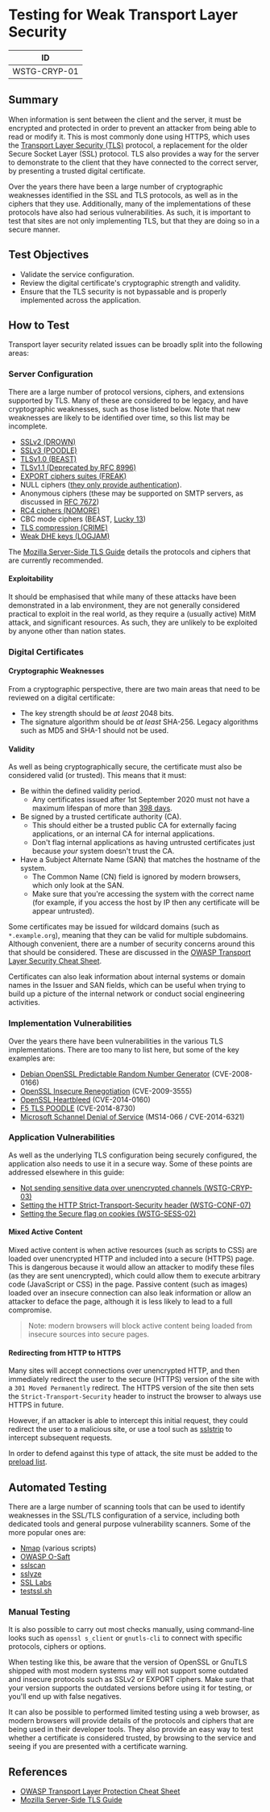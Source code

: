 # Testing for Weak Transport Layer Security

|ID          |
|------------|
|WSTG-CRYP-01|

## Summary

When information is sent between the client and the server, it must be encrypted and protected in order to prevent an attacker from being able to read or modify it. This is most commonly done using HTTPS, which uses the [Transport Layer Security (TLS)](https://en.wikipedia.org/wiki/Transport_Layer_Security) protocol, a replacement for the older Secure Socket Layer (SSL) protocol. TLS also provides a way for the server to demonstrate to the client that they have connected to the correct server, by presenting a trusted digital certificate.

Over the years there have been a large number of cryptographic weaknesses identified in the SSL and TLS protocols, as well as in the ciphers that they use. Additionally, many of the implementations of these protocols have also had serious vulnerabilities. As such, it is important to test that sites are not only implementing TLS, but that they are doing so in a secure manner.

## Test Objectives

- Validate the service configuration.
- Review the digital certificate's cryptographic strength and validity.
- Ensure that the TLS security is not bypassable and is properly implemented across the application.

## How to Test

Transport layer security related issues can be broadly split into the following areas:

### Server Configuration

There are a large number of protocol versions, ciphers, and extensions supported by TLS. Many of these are considered to be legacy, and have cryptographic weaknesses, such as those listed below. Note that new weaknesses are likely to be identified over time, so this list may be incomplete.

- [SSLv2 (DROWN)](https://drownattack.com/)
- [SSLv3 (POODLE)](https://en.wikipedia.org/wiki/POODLE)
- [TLSv1.0 (BEAST)](https://www.acunetix.com/blog/web-security-zone/what-is-beast-attack/)
- [TLSv1.1 (Deprecated by RFC 8996)](https://tools.ietf.org/html/rfc8996)
- [EXPORT ciphers suites (FREAK)](https://en.wikipedia.org/wiki/FREAK)
- NULL ciphers ([they only provide authentication](https://tools.ietf.org/html/rfc4785)).
- Anonymous ciphers (these may be supported on SMTP servers, as discussed in [RFC 7672](https://tools.ietf.org/html/rfc7672#section-8.2))
- [RC4 ciphers (NOMORE)](https://www.rc4nomore.com/)
- CBC mode ciphers (BEAST, [Lucky 13](https://en.wikipedia.org/wiki/Lucky_Thirteen_attack))
- [TLS compression (CRIME)](https://en.wikipedia.org/wiki/CRIME)
- [Weak DHE keys (LOGJAM)](https://weakdh.org/)

The [Mozilla Server-Side TLS Guide](https://wiki.mozilla.org/Security/Server_Side_TLS) details the protocols and ciphers that are currently recommended.

#### Exploitability

It should be emphasised that while many of these attacks have been demonstrated in a lab environment, they are not generally considered practical to exploit in the real world, as they require a (usually active) MitM attack, and significant resources. As such, they are unlikely to be exploited by anyone other than nation states.

### Digital Certificates

#### Cryptographic Weaknesses

From a cryptographic perspective, there are two main areas that need to be reviewed on a digital certificate:

- The key strength should be *at least* 2048 bits.
- The signature algorithm should be *at least* SHA-256. Legacy algorithms such as MD5 and SHA-1 should not be used.

#### Validity

As well as being cryptographically secure, the certificate must also be considered valid (or trusted). This means that it must:

- Be within the defined validity period.
    - Any certificates issued after 1st September 2020 must not have a maximum lifespan of more than [398 days](https://blog.mozilla.org/security/2020/07/09/reducing-tls-certificate-lifespans-to-398-days/).
- Be signed by a trusted certificate authority (CA).
    - This should either be a trusted public CA for externally facing applications, or an internal CA for internal applications.
    - Don't flag internal applications as having untrusted certificates just because *your* system doesn't trust the CA.
- Have a Subject Alternate Name (SAN) that matches the hostname of the system.
    - The Common Name (CN) field is ignored by modern browsers, which only look at the SAN.
    - Make sure that you're accessing the system with the correct name (for example, if you access the host by IP then any certificate will be appear untrusted).

Some certificates may be issued for wildcard domains (such as `*.example.org`), meaning that they can be valid for multiple subdomains. Although convenient, there are a number of security concerns around this that should be considered. These are discussed in the [OWASP Transport Layer Security Cheat Sheet](https://cheatsheetseries.owasp.org/cheatsheets/Transport_Layer_Protection_Cheat_Sheet.html#carefully-consider-the-use-of-wildcard-certificates).

Certificates can also leak information about internal systems or domain names in the Issuer and SAN fields, which can be useful when trying to build up a picture of the internal network or conduct social engineering activities.

### Implementation Vulnerabilities

Over the years there have been vulnerabilities in the various TLS implementations. There are too many to list here, but some of the key examples are:

- [Debian OpenSSL Predictable Random Number Generator](https://www.debian.org/security/2008/dsa-1571) (CVE-2008-0166)
- [OpenSSL Insecure Renegotiation](https://www.openssl.org/news/secadv/20091111.txt) (CVE-2009-3555)
- [OpenSSL Heartbleed](https://heartbleed.com) (CVE-2014-0160)
- [F5 TLS POODLE](https://support.f5.com/csp/article/K15882) (CVE-2014-8730)
- [Microsoft Schannel Denial of Service](https://docs.microsoft.com/en-us/security-updates/securitybulletins/2014/ms14-066) (MS14-066 / CVE-2014-6321)

### Application Vulnerabilities

As well as the underlying TLS configuration being securely configured, the application also needs to use it in a secure way. Some of these points are addressed elsewhere in this guide:

- [Not sending sensitive data over unencrypted channels (WSTG-CRYP-03)](03-Testing_for_Sensitive_Information_Sent_via_Unencrypted_Channels.md)
- [Setting the HTTP Strict-Transport-Security header (WSTG-CONF-07)](../02-Configuration_and_Deployment_Management_Testing/07-Test_HTTP_Strict_Transport_Security.md)
- [Setting the Secure flag on cookies (WSTG-SESS-02)](../06-Session_Management_Testing/02-Testing_for_Cookies_Attributes.md)

#### Mixed Active Content

Mixed active content is when active resources (such as scripts to CSS) are loaded over unencrypted HTTP and included into a secure (HTTPS) page. This is dangerous because it would allow an attacker to modify these files (as they are sent unencrypted), which could allow them to execute arbitrary code (JavaScript or CSS) in the page. Passive content (such as images) loaded over an insecure connection can also leak information or allow an attacker to deface the page, although it is less likely to lead to a full compromise.

> Note: modern browsers will block active content being loaded from insecure sources into secure pages.

#### Redirecting from HTTP to HTTPS

Many sites will accept connections over unencrypted HTTP, and then immediately redirect the user to the secure (HTTPS) version of the site with a `301 Moved Permanently` redirect. The HTTPS version of the site then sets the `Strict-Transport-Security` header to instruct the browser to always use HTTPS in future.

However, if an attacker is able to intercept this initial request, they could redirect the user to a malicious site, or use a tool such as [sslstrip](https://github.com/moxie0/sslstrip) to intercept subsequent requests.

In order to defend against this type of attack, the site must be added to the [preload list](https://hstspreload.org).

## Automated Testing

There are a large number of scanning tools that can be used to identify weaknesses in the SSL/TLS configuration of a service, including both dedicated tools and general purpose vulnerability scanners. Some of the more popular ones are:

- [Nmap](https://nmap.org) (various scripts)
- [OWASP O-Saft](https://owasp.org/www-project-o-saft/)
- [sslscan](https://github.com/rbsec/sslscan)
- [sslyze](https://github.com/nabla-c0d3/sslyze)
- [SSL Labs](https://www.ssllabs.com/ssltest/)
- [testssl.sh](https://github.com/drwetter/testssl.sh)

### Manual Testing

It is also possible to carry out most checks manually, using command-line looks such as `openssl s_client` or `gnutls-cli` to connect with specific protocols, ciphers or options.

When testing like this, be aware that the version of OpenSSL or GnuTLS shipped with most modern systems may will not support some outdated and insecure protocols such as SSLv2 or EXPORT ciphers. Make sure that your version supports the outdated versions before using it for testing, or you'll end up with false negatives.

It can also be possible to performed limited testing using a web browser, as modern browsers will provide details of the protocols and ciphers that are being used in their developer tools. They also provide an easy way to test whether a certificate is considered trusted, by browsing to the service and seeing if you are presented with a certificate warning.

## References

- [OWASP Transport Layer Protection Cheat Sheet](https://cheatsheetseries.owasp.org/cheatsheets/Transport_Layer_Protection_Cheat_Sheet.html)
- [Mozilla Server-Side TLS Guide](https://wiki.mozilla.org/Security/Server_Side_TLS)

